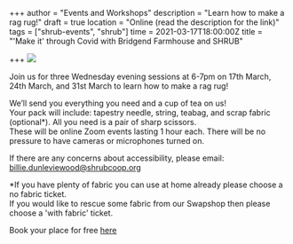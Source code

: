 +++
author = "Events and Workshops"
description = "Learn how to make a rag rug!"
draft = true
location = "Online (read the description for the link)"
tags = ["shrub-events", "shrub"]
time = 2021-03-17T18:00:00Z
title = "'Make it' through Covid with Bridgend Farmhouse and SHRUB"

+++
![](https://res.cloudinary.com/shrub-co-op/image/upload/v1615577451/shrubcoop.org/media/154979464_5781664445192461_4461519017891647251_o_v8hf6t.jpg)

Join us for three Wednesday evening sessions at 6-7pm on 17th March, 24th March, and 31st March to learn how to make a rag rug!

We’ll send you everything you need and a cup of tea on us!  
Your pack will include: tapestry needle, string, teabag, and scrap fabric (optional*). All you need is a pair of sharp scissors.  
These will be online Zoom events lasting 1 hour each. There will be no pressure to have cameras or microphones turned on. 

If there are any concerns about accessibility, please email: billie.dunleviewood@shrubcoop.org

\*If you have plenty of fabric you can use at home already please choose a no fabric ticket.  
If you would like to rescue some fabric from our Swapshop then please choose a 'with fabric' ticket.

Book your place for free [here](https://www.eventbrite.co.uk/e/143058859901)